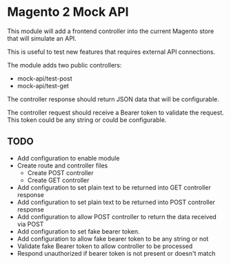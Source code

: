 # Magento 2 Mock API

This module will add a frontend controller into the current Magento store that will simulate an API.

This is useful to test new features that requires external API connections.

The module adds two public controllers:

* mock-api/test-post
* mock-api/test-get

The controller response should return JSON data that will be configurable.

The controller request should receive a Bearer token to validate the request. This token could be any string or could be configurable.


## TODO

* Add configuration to enable module
* Create route and controller files
  * Create POST controller
  * Create GET controller
* Add configuration to set plain text to be returned into GET controller response
* Add configuration to set plain text to be returned into POST controller response
* Add configuration to allow POST controller to return the data received via POST
* Add configuration to set fake bearer token.
* Add configuration to allow fake bearer token to be any string or not
* Validate fake Bearer token to allow controller to be processed
* Respond unauthorized if bearer token is not present or doesn't match
